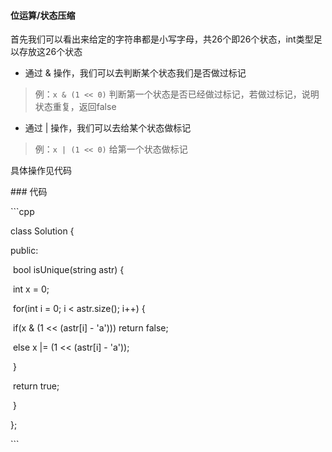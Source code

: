 #### 位运算/状态压缩

首先我们可以看出来给定的字符串都是小写字母，共26个即26个状态，int类型足以存放这26个状态

- 通过 & 操作，我们可以去判断某个状态我们是否做过标记

> 例：`x & (1 << 0)` 判断第一个状态是否已经做过标记，若做过标记，说明状态重复，返回false

- 通过 | 操作，我们可以去给某个状态做标记

> 例：`x | (1 << 0)` 给第一个状态做标记

具体操作见代码

 

\### 代码

 

\```cpp

class Solution {

public:

​    bool isUnique(string astr) {

​        int x = 0;

​        for(int i = 0; i < astr.size(); i++) {

​            if(x & (1 << (astr[i] - 'a'))) return false;

​            else x |= (1 << (astr[i] - 'a'));

​        }

​        return true;

​    }

};

\```
